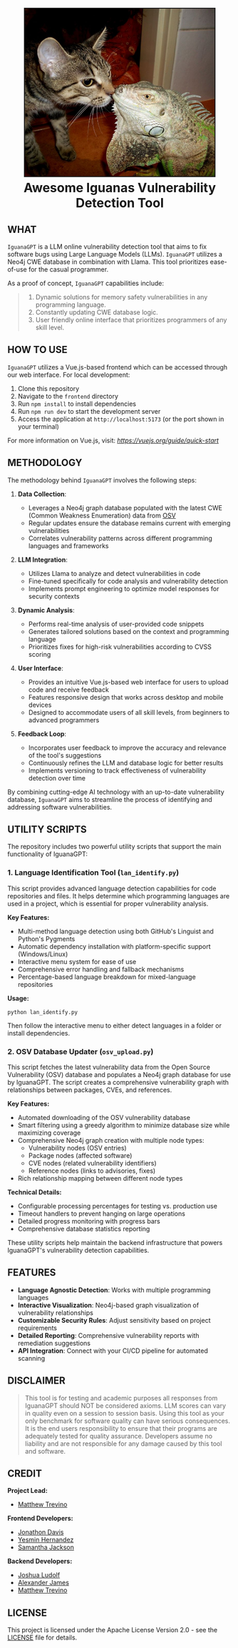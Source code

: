 <h1 align="center">
<br>
<img src=/files/awesome-iguanas.jpg height="375" border="2px solid #000000">
<br>
Awesome Iguanas Vulnerability Detection Tool
</h1>


## WHAT

  `IguanaGPT` is a LLM online vulnerability detection tool that aims to fix software bugs using Large Language Models (LLMs). `IguanaGPT` utilizes a Neo4j CWE database in combination with Llama. This tool prioritizes ease-of-use for the casual programmer.

  As a proof of concept, `IguanaGPT` capabilities include:

  >  1. Dynamic solutions for memory safety vulnerabilities in any programming language.
  >  2. Constantly updating CWE database logic.
  >  3. User friendly online interface that prioritizes programmers of any skill level. 

## HOW TO USE

  `IguanaGPT` utilizes a Vue.js-based frontend which can be accessed through our web interface. For local development:

  1. Clone this repository
  2. Navigate to the `frontend` directory
  3. Run `npm install` to install dependencies
  4. Run `npm run dev` to start the development server
  5. Access the application at `http://localhost:5173` (or the port shown in your terminal)

  For more information on Vue.js, visit: <i>https://vuejs.org/guide/quick-start</i>

## METHODOLOGY

The methodology behind `IguanaGPT` involves the following steps:

1. **Data Collection**: 
   - Leverages a Neo4j graph database populated with the latest CWE (Common Weakness Enumeration) data from [OSV](https://osv.dev/)
   - Regular updates ensure the database remains current with emerging vulnerabilities
   - Correlates vulnerability patterns across different programming languages and frameworks

2. **LLM Integration**:
   - Utilizes Llama to analyze and detect vulnerabilities in code
   - Fine-tuned specifically for code analysis and vulnerability detection
   - Implements prompt engineering to optimize model responses for security contexts

3. **Dynamic Analysis**:
   - Performs real-time analysis of user-provided code snippets
   - Generates tailored solutions based on the context and programming language
   - Prioritizes fixes for high-risk vulnerabilities according to CVSS scoring

4. **User Interface**:
   - Provides an intuitive Vue.js-based web interface for users to upload code and receive feedback
   - Features responsive design that works across desktop and mobile devices
   - Designed to accommodate users of all skill levels, from beginners to advanced programmers

5. **Feedback Loop**:
   - Incorporates user feedback to improve the accuracy and relevance of the tool's suggestions
   - Continuously refines the LLM and database logic for better results
   - Implements versioning to track effectiveness of vulnerability detection over time

By combining cutting-edge AI technology with an up-to-date vulnerability database, `IguanaGPT` aims to streamline the process of identifying and addressing software vulnerabilities.

## UTILITY SCRIPTS

The repository includes two powerful utility scripts that support the main functionality of IguanaGPT:

### 1. Language Identification Tool (`lan_identify.py`)

This script provides advanced language detection capabilities for code repositories and files. It helps determine which programming languages are used in a project, which is essential for proper vulnerability analysis.

**Key Features:**
- Multi-method language detection using both GitHub's Linguist and Python's Pygments
- Automatic dependency installation with platform-specific support (Windows/Linux)
- Interactive menu system for ease of use
- Comprehensive error handling and fallback mechanisms
- Percentage-based language breakdown for mixed-language repositories

**Usage:**
```
python lan_identify.py
```
Then follow the interactive menu to either detect languages in a folder or install dependencies.

### 2. OSV Database Updater (`osv_upload.py`)

This script fetches the latest vulnerability data from the Open Source Vulnerability (OSV) database and populates a Neo4j graph database for use by IguanaGPT. The script creates a comprehensive vulnerability graph with relationships between packages, CVEs, and references.

**Key Features:**
- Automated downloading of the OSV vulnerability database
- Smart filtering using a greedy algorithm to minimize database size while maximizing coverage
- Comprehensive Neo4j graph creation with multiple node types:
  - Vulnerability nodes (OSV entries)
  - Package nodes (affected software)
  - CVE nodes (related vulnerability identifiers)
  - Reference nodes (links to advisories, fixes)
- Rich relationship mapping between different node types

**Technical Details:**
- Configurable processing percentages for testing vs. production use
- Timeout handlers to prevent hanging on large operations
- Detailed progress monitoring with progress bars
- Comprehensive database statistics reporting

These utility scripts help maintain the backend infrastructure that powers IguanaGPT's vulnerability detection capabilities.

## FEATURES

- **Language Agnostic Detection**: Works with multiple programming languages
- **Interactive Visualization**: Neo4j-based graph visualization of vulnerability relationships
- **Customizable Security Rules**: Adjust sensitivity based on project requirements
- **Detailed Reporting**: Comprehensive vulnerability reports with remediation suggestions
- **API Integration**: Connect with your CI/CD pipeline for automated scanning

## DISCLAIMER

> This tool is for testing and academic purposes all responses from IguanaGPT should NOT be considered axioms.
> LLM scores can vary in quality even on a session to session basis. Using this tool 
> as your only benchmark for software quality can have serious consequences. It is the
> end users responsibility to ensure that their programs are adequately tested for quality assurance.
> Developers assume no liability and are not responsible for any damage caused by this tool and software.

## CREDIT

**Project Lead:** 
- [Matthew Trevino](https://github.com/MattjTrev)

**Frontend Developers:** 
- [Jonathon Davis](https://github.com/JonathanDavis)
- [Yesmin Hernandez](https://github.com/Yesmin301)
- [Samantha Jackson](https://github.com/Erosssore)

**Backend Developers:** 
- [Joshua Ludolf](https://github.com/Joshua-Ludolf)
- [Alexander James](https://github.com/Pacificocean1912)
- [Matthew Trevino](https://github.com/MattjTrev)

## LICENSE
This project is licensed under the Apache License Version 2.0 - see the [LICENSE](LICENSE) file for details.
